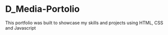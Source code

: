 # D_Media-Portolio
This portfolio was built to showcase my skills and projects using HTML, CSS and Javascript
